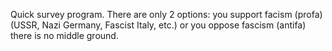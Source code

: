 Quick survey program. There are only 2 options: you support facism (profa) (USSR, Nazi Germany, Fascist Italy, etc.) or you oppose fascism (antifa) there is no middle ground.
